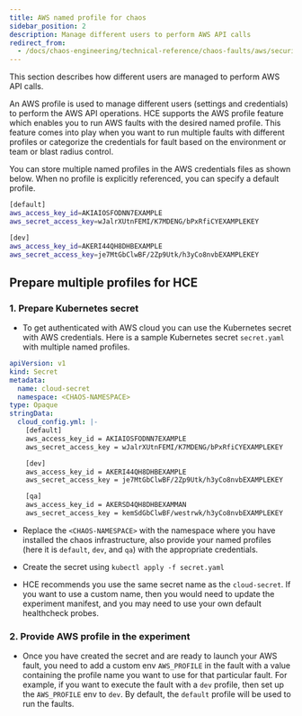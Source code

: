 ```yaml
---
title: AWS named profile for chaos
sidebar_position: 2
description: Manage different users to perform AWS API calls
redirect_from:
  - /docs/chaos-engineering/technical-reference/chaos-faults/aws/security-configurations/aws-switch-profile
---
```

This section describes how different users are managed to perform AWS API calls.

An AWS profile is used to manage different users (settings and credentials) to perform the AWS API operations. HCE supports the AWS profile feature which enables you to run AWS faults with the desired named profile. This feature comes into play when you want to run multiple faults with different profiles or categorize the credentials for fault based on the environment or team or blast radius control.

You can store multiple named profiles in the AWS credentials files as shown below. When no profile is explicitly referenced, you can specify a default profile.

```bash
[default]
aws_access_key_id=AKIAIOSFODNN7EXAMPLE
aws_secret_access_key=wJalrXUtnFEMI/K7MDENG/bPxRfiCYEXAMPLEKEY

[dev]
aws_access_key_id=AKERI44QH8DHBEXAMPLE
aws_secret_access_key=je7MtGbClwBF/2Zp9Utk/h3yCo8nvbEXAMPLEKEY
```

## Prepare multiple profiles for HCE

### 1. Prepare Kubernetes secret

- To get authenticated with AWS cloud you can use the Kubernetes secret with AWS credentials. Here is a sample Kubernetes secret `secret.yaml` with multiple named profiles.

```yaml
apiVersion: v1
kind: Secret
metadata:
  name: cloud-secret
  namespace: <CHAOS-NAMESPACE>
type: Opaque
stringData:
  cloud_config.yml: |-
    [default]
    aws_access_key_id = AKIAIOSFODNN7EXAMPLE
    aws_secret_access_key = wJalrXUtnFEMI/K7MDENG/bPxRfiCYEXAMPLEKEY

    [dev]
    aws_access_key_id = AKERI44QH8DHBEXAMPLE
    aws_secret_access_key = je7MtGbClwBF/2Zp9Utk/h3yCo8nvbEXAMPLEKEY

    [qa]
    aws_access_key_id = AKERSD4QH8DHBEXAMMAN
    aws_secret_access_key = kemSdGbClwBF/westrwk/h3yCo8nvbEXAMPLEKEY
```

- Replace the `<CHAOS-NAMESPACE>` with the namespace where you have installed the chaos infrastructure, also provide your named profiles (here it is `default`, `dev`, and `qa`) with the appropriate credentials.

- Create the secret using `kubectl apply -f secret.yaml`

- HCE recommends you use the same secret name as the `cloud-secret`. If you want to use a custom name, then you would need to update the experiment manifest, and you may need to use your own default healthcheck probes.

### 2. Provide AWS profile in the experiment

- Once you have created the secret and are ready to launch your AWS fault, you need to add a custom env `AWS_PROFILE` in the fault with a value containing the profile name you want to use for that particular fault. For example, if you want to execute the fault with a `dev` profile, then set up the `AWS_PROFILE` env to `dev`. By default, the `default` profile will be used to run the faults.

